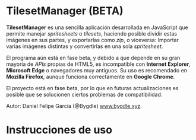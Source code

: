 # TilesetManager (BETA)

**TilesetManager** es una sencilla aplicación desarrollada en JavaScript que permite manejar _spritesheets_ o _tilesets_, haciendo posible dividir estas imágenes en sus partes, y exportarlas como _zip_, o viceversa: Importar varias imágenes distintas y convertirlas en una sola _spritesheet_.


El programa aún está en fase beta, y debido a que depende en su gran mayoría de _APIs_ propias de HTML5, es incompatible con **Internet Explorer**, **Microsoft Edge** o navegadores muy antíguos. Su uso es recomendado en **Mozilla Firefox**, aunque funciona correctamente en **Google Chrome**.


El proyecto está en fase beta, por lo que en futuras actualizaciones es posible que se solucionen ciertos problemas de compatibilidad.


Autor: Daniel Felipe García (@Bygdle) www.bygdle.xyz.


# Instrucciones de uso